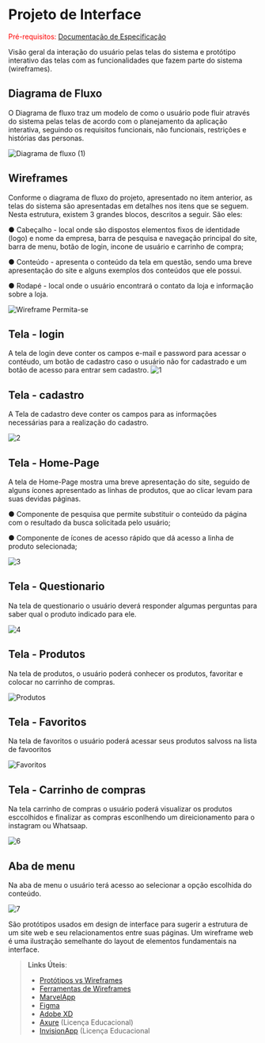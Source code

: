 
# Projeto de Interface

<span style="color:red">Pré-requisitos: <a href="2-Especificação do Projeto.md"> Documentação de Especificação</a></span>

Visão geral da interação do usuário pelas telas do sistema e protótipo interativo das telas com as funcionalidades que fazem parte do sistema (wireframes).


## Diagrama de Fluxo

O Diagrama de fluxo traz um modelo de como o usuário pode fluir através do sistema pelas telas de acordo com o planejamento da aplicação interativa, seguindo os requisitos funcionais, não funcionais, restrições e histórias das personas.
 

![Diagrama de fluxo (1)](https://user-images.githubusercontent.com/114036574/230609921-866f9a9c-f028-411b-ab45-3bcec9967b6b.png)






## Wireframes

Conforme o diagrama de fluxo do projeto, apresentado no item anterior, as telas do sistema são apresentadas em detalhes nos itens que se seguem. Nesta estrutura, existem 3 grandes blocos, descritos a seguir. São eles:

● Cabeçalho - local onde são dispostos elementos fixos de identidade (logo) e nome da empresa, barra de pesquisa e navegação principal do site, barra de menu, botão de login, incone de usuário e carrinho de compra;

● Conteúdo - apresenta o conteúdo da tela em questão, sendo uma breve apresentação do site e alguns exemplos dos conteúdos que ele possui.

● Rodapé - local onde o usuário encontrará o contato da loja e informação sobre a loja.

![Wireframe Permita-se](https://user-images.githubusercontent.com/114036574/229858103-84f039f9-12ed-4328-ba1a-9d36496d1948.png)

## Tela - login

A tela de login deve conter os campos e-mail e password para acessar o contéudo, um botão de cadastro caso o usuário não for cadastrado e um botão de acesso para entrar sem cadastro.
![1](https://user-images.githubusercontent.com/114036574/228689821-2a3e8202-fbcd-4147-a36a-e6c8ecbe8a7f.png)

## Tela - cadastro 

A Tela de cadastro deve conter os campos para as informações necessárias para a realização do cadastro.

![2](https://user-images.githubusercontent.com/114036574/228689824-fbb399fa-b04e-45b8-882f-029a45f6f66b.png)

## Tela - Home-Page

A tela de Home-Page mostra uma breve apresentação do site, seguido de alguns ícones apresentado as linhas de produtos, que ao clicar levam para suas devidas páginas. 

● Componente de pesquisa que permite substituir o conteúdo da página com o resultado da busca solicitada pelo usuário;

● Componente de ícones de acesso rápido que dá acesso a linha de produto selecionada;

![3](https://user-images.githubusercontent.com/114036574/228689826-7b2e1d50-8bab-4022-9542-83f4f410c401.png)

## Tela - Questionario

Na tela de questionario o usuário deverá responder algumas perguntas para saber qual o produto indicado para ele.

![4](https://user-images.githubusercontent.com/114036574/228689829-28d26162-a673-4e44-8fd3-78e1ebce95b5.png)

## Tela - Produtos

Na tela de produtos, o usuário poderá conhecer os produtos, favoritar e colocar no carrinho de compras.

![Produtos](https://user-images.githubusercontent.com/114036574/229868815-b8a69008-81ff-448b-9e7d-383133ad9b93.png)

## Tela - Favoritos

Na tela de favoritos o usuário poderá acessar seus produtos salvoss na lista de favooritos

![Favoritos](https://user-images.githubusercontent.com/114036574/229937067-f6e08e65-0911-44c8-8187-4d39a316914a.png)


## Tela - Carrinho de compras

Na tela carrinho de compras o usuário poderá visualizar os produtos esccolhidos e finalizar as compras esconlhendo um direicionamento para o instagram ou Whatsaap.

![6](https://user-images.githubusercontent.com/114036574/228689837-e144462a-0b71-40c7-9555-c45eb59f4177.png)

## Aba de menu

Na aba de menu o usuário terá acesso ao selecionar a opção escolhida do conteúdo. 

![7](https://user-images.githubusercontent.com/114036574/228689838-bd11efc0-fd52-4c5a-84fb-079760b392dd.png)

São protótipos usados em design de interface para sugerir a estrutura de um site web e seu relacionamentos entre suas páginas. Um wireframe web é uma ilustração semelhante do layout de elementos fundamentais na interface.
 
> **Links Úteis**:
> - [Protótipos vs Wireframes](https://www.nngroup.com/videos/prototypes-vs-wireframes-ux-projects/)
> - [Ferramentas de Wireframes](https://rockcontent.com/blog/wireframes/)
> - [MarvelApp](https://marvelapp.com/developers/documentation/tutorials/)
> - [Figma](https://www.figma.com/)
> - [Adobe XD](https://www.adobe.com/br/products/xd.html#scroll)
> - [Axure](https://www.axure.com/edu) (Licença Educacional)
> - [InvisionApp](https://www.invisionapp.com/) (Licença Educacional
